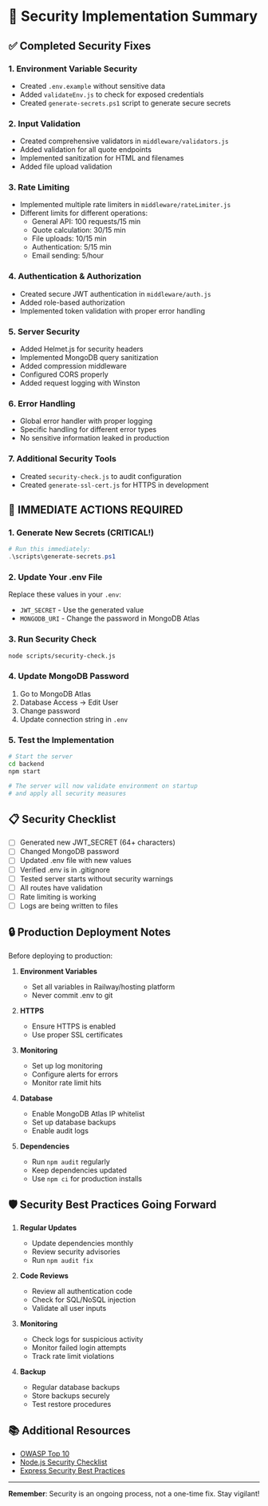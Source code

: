 # 🔐 Security Implementation Summary

## ✅ Completed Security Fixes

### 1. **Environment Variable Security**
- Created `.env.example` without sensitive data
- Added `validateEnv.js` to check for exposed credentials
- Created `generate-secrets.ps1` script to generate secure secrets

### 2. **Input Validation**
- Created comprehensive validators in `middleware/validators.js`
- Added validation for all quote endpoints
- Implemented sanitization for HTML and filenames
- Added file upload validation

### 3. **Rate Limiting**
- Implemented multiple rate limiters in `middleware/rateLimiter.js`
- Different limits for different operations:
  - General API: 100 requests/15 min
  - Quote calculation: 30/15 min
  - File uploads: 10/15 min
  - Authentication: 5/15 min
  - Email sending: 5/hour

### 4. **Authentication & Authorization**
- Created secure JWT authentication in `middleware/auth.js`
- Added role-based authorization
- Implemented token validation with proper error handling

### 5. **Server Security**
- Added Helmet.js for security headers
- Implemented MongoDB query sanitization
- Added compression middleware
- Configured CORS properly
- Added request logging with Winston

### 6. **Error Handling**
- Global error handler with proper logging
- Specific handling for different error types
- No sensitive information leaked in production

### 7. **Additional Security Tools**
- Created `security-check.js` to audit configuration
- Created `generate-ssl-cert.js` for HTTPS in development

## 🚨 IMMEDIATE ACTIONS REQUIRED

### 1. **Generate New Secrets** (CRITICAL!)
```powershell
# Run this immediately:
.\scripts\generate-secrets.ps1
```

### 2. **Update Your .env File**
Replace these values in your `.env`:
- `JWT_SECRET` - Use the generated value
- `MONGODB_URI` - Change the password in MongoDB Atlas

### 3. **Run Security Check**
```bash
node scripts/security-check.js
```

### 4. **Update MongoDB Password**
1. Go to MongoDB Atlas
2. Database Access → Edit User
3. Change password
4. Update connection string in `.env`

### 5. **Test the Implementation**
```bash
# Start the server
cd backend
npm start

# The server will now validate environment on startup
# and apply all security measures
```

## 📋 Security Checklist

- [ ] Generated new JWT_SECRET (64+ characters)
- [ ] Changed MongoDB password
- [ ] Updated .env file with new values
- [ ] Verified .env is in .gitignore
- [ ] Tested server starts without security warnings
- [ ] All routes have validation
- [ ] Rate limiting is working
- [ ] Logs are being written to files

## 🔒 Production Deployment Notes

Before deploying to production:

1. **Environment Variables**
   - Set all variables in Railway/hosting platform
   - Never commit .env to git

2. **HTTPS**
   - Ensure HTTPS is enabled
   - Use proper SSL certificates

3. **Monitoring**
   - Set up log monitoring
   - Configure alerts for errors
   - Monitor rate limit hits

4. **Database**
   - Enable MongoDB Atlas IP whitelist
   - Set up database backups
   - Enable audit logs

5. **Dependencies**
   - Run `npm audit` regularly
   - Keep dependencies updated
   - Use `npm ci` for production installs

## 🛡️ Security Best Practices Going Forward

1. **Regular Updates**
   - Update dependencies monthly
   - Review security advisories
   - Run `npm audit fix`

2. **Code Reviews**
   - Review all authentication code
   - Check for SQL/NoSQL injection
   - Validate all user inputs

3. **Monitoring**
   - Check logs for suspicious activity
   - Monitor failed login attempts
   - Track rate limit violations

4. **Backup**
   - Regular database backups
   - Store backups securely
   - Test restore procedures

## 📚 Additional Resources

- [OWASP Top 10](https://owasp.org/www-project-top-ten/)
- [Node.js Security Checklist](https://blog.risingstack.com/node-js-security-checklist/)
- [Express Security Best Practices](https://expressjs.com/en/advanced/best-practice-security.html)

---

**Remember**: Security is an ongoing process, not a one-time fix. Stay vigilant!
